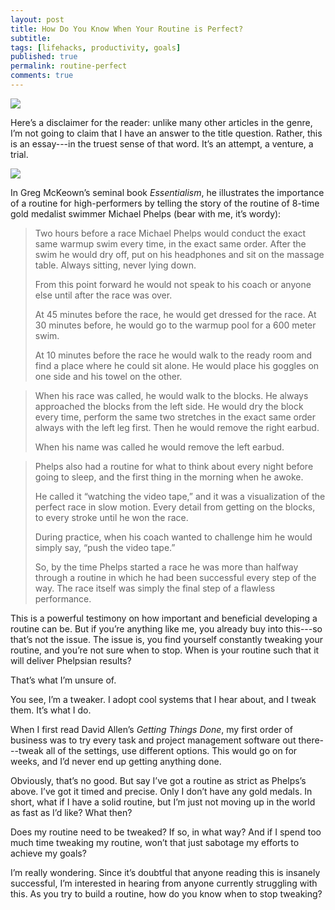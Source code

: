 ```yaml
---
layout: post
title: How Do You Know When Your Routine is Perfect?
subtitle:
tags: [lifehacks, productivity, goals]
published: true
permalink: routine-perfect
comments: true
---
```


![](https://cdn-images-1.medium.com/max/1200/1*bnYdMTgYbXAI9vOG46Yk0w.jpeg)

Here’s a disclaimer for the reader: unlike many other articles in the genre, I’m
not going to claim that I have an answer to the title question. Rather, this is
an essay---in the truest sense of that word. It’s an attempt, a venture, a
trial.

![](https://cdn-images-1.medium.com/max/800/1*LbJ3va3Zx9HkKtZAjsPmtA.png)

In Greg McKeown’s seminal book *Essentialism*, he illustrates the importance of
a routine for high-performers by telling the story of the routine of 8-time gold
medalist swimmer Michael Phelps (bear with me, it’s wordy):

> Two hours before a race Michael Phelps would conduct the exact same warmup swim every time, in the exact same order. After the swim he would dry off, put on his headphones and sit on the massage table. Always sitting, never lying down.
>
> From this point forward he would not speak to his coach or anyone else until after the race was over.
>
> At 45 minutes before the race, he would get dressed for the race. At 30 minutes before, he would go to the warmup pool for a 600 meter swim.
>
> At 10 minutes before the race he would walk to the ready room and find a place where he could sit alone. He would place his goggles on one side and his towel on the other.

> When his race was called, he would walk to the blocks. He always approached the blocks from the left side. He would dry the block every time, perform the same two stretches in the exact same order always with the left leg first. Then he would remove the right earbud.
>
> When his name was called he would remove the left earbud.

> Phelps also had a routine for what to think about every night before going to sleep, and the first thing in the morning when he awoke.
>
> He called it “watching the video tape,” and it was a visualization of the perfect race in slow motion. Every detail from getting on the blocks, to every stroke until he won the race.
>
> During practice, when his coach wanted to challenge him he would simply say, “push the video tape.”
>
> So, by the time Phelps started a race he was more than halfway through a routine in which he had been successful every step of the way. The race itself was simply the final step of a flawless performance.


This is a powerful testimony on how important and beneficial developing a
routine can be. But if you’re anything like me, you already buy into this---so
that’s not the issue. The issue is, you find yourself constantly tweaking your
routine, and you’re not sure when to stop. When is your routine such that it
will deliver Phelpsian results?

That’s what I’m unsure of.

You see, I’m a tweaker. I adopt cool systems that I hear about, and I tweak
them. It’s what I do.

When I first read David Allen’s *Getting Things Done*, my first order of
business was to try every task and project management software out there---tweak
all of the settings, use different options. This would go on for weeks, and I’d
never end up getting anything done.

Obviously, that’s no good. But say I’ve got a routine as strict as Phelps’s
above. I’ve got it timed and precise. Only I don’t have any gold medals. In
short, what if I have a solid routine, but I’m just not moving up in the world
as fast as I’d like? What then?

Does my routine need to be tweaked? If so, in what way? And if I spend too much
time tweaking my routine, won’t that just sabotage my efforts to achieve my
goals?

I’m really wondering. Since it’s doubtful that anyone reading this is insanely
successful, I’m interested in hearing from anyone currently struggling with
this. As you try to build a routine, how do you know when to stop tweaking?
